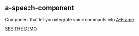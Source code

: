 ## a-speech-component

Component that let you integrate voice commants into [A-Frame](https://aframe.io)

[SEE THE DEMO](http://swimminglessonsformodernlife.com/aframe-speech-component/example)
